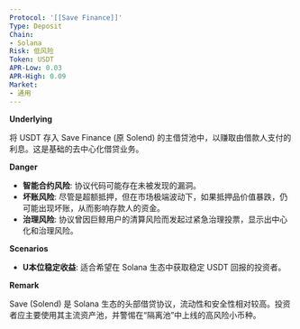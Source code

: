 ```yaml
---
Protocol: '[[Save Finance]]'
Type: Deposit
Chain:
- Solana
Risk: 低风险
Token: USDT
APR-Low: 0.03
APR-High: 0.09
Market:
- 通用
---
```

**Underlying**

将 USDT 存入 Save Finance (原 Solend) 的主借贷池中，以赚取由借款人支付的利息。这是基础的去中心化借贷业务。

**Danger**

- **智能合约风险**: 协议代码可能存在未被发现的漏洞。
- **坏账风险**: 尽管是超额抵押，但在市场极端波动下，如果抵押品价值暴跌，仍可能出现坏账，从而影响存款人的资金。
- **治理风险**: 协议曾因巨鲸用户的清算风险而发起过紧急治理投票，显示出中心化和治理风险。

**Scenarios**

- **U本位稳定收益**: 适合希望在 Solana 生态中获取稳定 USDT 回报的投资者。

**Remark**

Save (Solend) 是 Solana 生态的头部借贷协议，流动性和安全性相对较高。投资者应主要使用其主流资产池，并警惕在“隔离池”中上线的高风险小币种。
